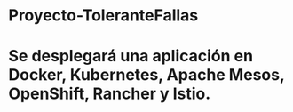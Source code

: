 # Proyecto-ToleranteFallas

# Se desplegará una aplicación en Docker, Kubernetes, Apache Mesos, OpenShift, Rancher y Istio.